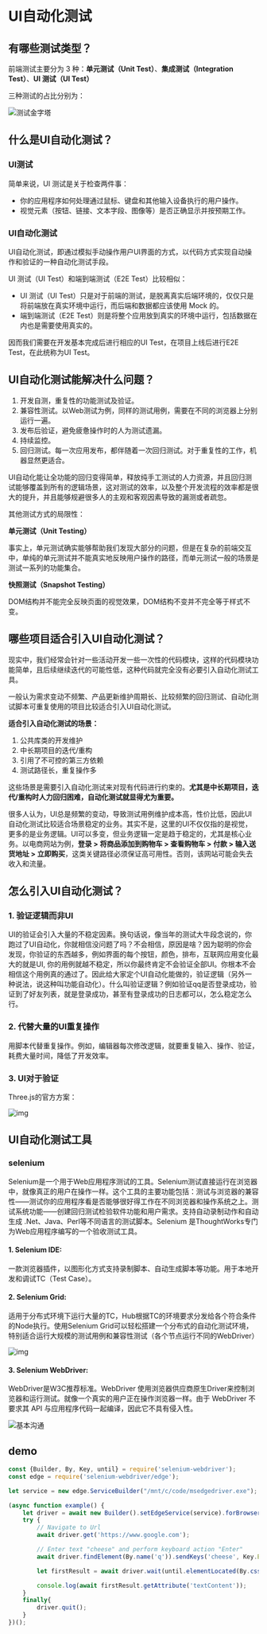# UI自动化测试

## 有哪些测试类型？

前端测试主要分为 3 种：**单元测试（Unit Test）**、**集成测试（Integration Test）**、**UI 测试（UI Test）**

三种测试的占比分别为：

![测试金字塔](https://p3-juejin.byteimg.com/tos-cn-i-k3u1fbpfcp/7391f504a49740a696e03869aac48648~tplv-k3u1fbpfcp-watermark.awebp)

## 什么是UI自动化测试？

### UI测试

简单来说，UI 测试是关于检查两件事：

- 你的应用程序如何处理通过鼠标、键盘和其他输入设备执行的用户操作。
- 视觉元素（按钮、链接、文本字段、图像等）是否正确显示并按预期工作。

### UI自动化测试

UI自动化测试，即通过模拟手动操作用户UI界面的方式，以代码方式实现自动操作和验证的一种自动化测试手段。

UI 测试（UI Test）和端到端测试（E2E Test）比较相似：

- UI 测试（UI Test）只是对于前端的测试，是脱离真实后端环境的，仅仅只是将前端放在真实环境中运行，而后端和数据都应该使用 Mock 的。
- 端到端测试（E2E Test）则是将整个应用放到真实的环境中运行，包括数据在内也是需要使用真实的。

因而我们需要在开发基本完成后进行相应的UI Test，在项目上线后进行E2E Test，在此统称为UI Test。

## UI自动化测试能解决什么问题？

1. 开发自测，重复性的功能测试及验证。
2. 兼容性测试。以Web测试为例，同样的测试用例，需要在不同的浏览器上分别运行一遍。
3. 发布后验证，避免疲惫操作时的人为测试遗漏。
4. 持续监控。
5. 回归测试。每一次应用发布，都伴随着一次回归测试。对于重复性的工作，机器显然更适合。

UI自动化能让全功能的回归变得简单，释放纯手工测试的人力资源，并且回归测试能够覆盖到所有的逻辑场景，这对测试的效率，以及整个开发流程的效率都是很大的提升，并且能够规避很多人的主观和客观因素导致的漏测或者疏忽。

其他测试方式的局限性：

**单元测试（Unit Testing）**

事实上，单元测试确实能够帮助我们发现大部分的问题，但是在复杂的前端交互中，单纯的单元测试并不能真实地反映用户操作的路径，而单元测试一般的场景是测试一系列的功能集合。

**快照测试（Snapshot Testing）**

DOM结构并不能完全反映页面的视觉效果，DOM结构不变并不完全等于样式不变。

## 哪些项目适合引入UI自动化测试？

现实中，我们经常会针对一些活动开发一些一次性的代码模块，这样的代码模块功能简单，且后续继续迭代的可能性低，这种代码就完全没有必要引入自动化测试工具。

一般认为需求变动不频繁、产品更新维护周期长、比较频繁的回归测试、自动化测试脚本可重复使用的项目比较适合引入UI自动化测试。

**适合引入自动化测试的场景：**

1. 公共库类的开发维护
2. 中长期项目的迭代/重构
3. 引用了不可控的第三方依赖
4. 测试路径长，重复操作多

这些场景是需要引入自动化测试来对现有代码进行约束的。**尤其是中长期项目，迭代/重构时人力回归困难，自动化测试就显得尤为重要。**

很多人认为，UI总是频繁的变动，导致测试用例维护成本高，性价比低，因此UI自动化测试比较适合场景稳定的业务。其实不是，这里的UI不仅仅指的是视觉，更多的是业务逻辑。UI可以多变，但业务逻辑一定是趋于稳定的，尤其是核心业务。以电商网站为例，**登录 > 将商品添加到购物车 > 查看购物车 > 付款 > 输入送货地址 > 立即购买**，这类关键路径必须保证高可用性。否则，该网站可能会失去收入和流量。

## 怎么引入UI自动化测试？

### 1. 验证逻辑而非UI

UI的验证会引入大量的不稳定因素。换句话说，像当年的测试大牛段念说的，你跑过了UI自动化，你就相信没问题了吗？不会相信，原因是啥？因为聪明的你会发现，你验证的东西越多，例如界面的每个按钮，颜色，排布，互联网应用变化最大的就是UI, 你的用例就越不稳定，所以你最终肯定不会验证全部UI。你根本不会相信这个用例真的通过了。因此给大家定个UI自动化能做的，验证逻辑（另外一种说法，说这种叫功能自动化）。什么叫验证逻辑？例如验证qq是否登录成功，验证到了好友列表，就是登录成功，甚至有登录成功的日志都可以，怎么稳定怎么行。

### 2. 代替大量的UI重复操作

用脚本代替重复操作。例如，编辑器每次修改逻辑，就要重复输入、操作、验证，耗费大量时间，降低了开发效率。

### 3. UI对于验证

Three.js的官方方案：

<img src="https://pic1.zhimg.com/50/v2-f6a305b16578d0270109cb938e123e56_720w.jpg?source=1940ef5c" alt="img"  />

## UI自动化测试工具

### selenium

Selenium是一个用于Web应用程序测试的工具。Selenium测试直接运行在浏览器中，就像真正的用户在操作一样。这个工具的主要功能包括：测试与浏览器的兼容性——测试你的应用程序看是否能够很好得工作在不同浏览器和操作系统之上。测试系统功能——创建回归测试检验软件功能和用户需求。支持自动录制动作和自动生成 .Net、Java、Perl等不同语言的测试脚本。Selenium 是ThoughtWorks专门为Web应用程序编写的一个验收测试工具。

#### 1. Selenium IDE:

一款浏览器插件，以图形化方式支持录制脚本、自动生成脚本等功能。用于本地开发和调试TC（Test Case）。

#### 2. Selenium Grid:

适用于分布式环境下运行大量的TC，Hub根据TC的环境要求分发给各个符合条件的Node执行。使用Selenium Grid可以轻松搭建一个分布式的自动化测试环境，特别适合运行大规模的测试用例和兼容性测试（各个节点运行不同的WebDriver）

![img](https://p1-jj.byteimg.com/tos-cn-i-t2oaga2asx/gold-user-assets/2017/5/15/7a6f2962d7b9a634d492316d5a8a74ab~tplv-t2oaga2asx-watermark.awebp)

#### 3. Selenium WebDriver:

WebDriver是W3C推荐标准。WebDriver 使用浏览器供应商原生Driver来控制浏览器和运行测试。就像一个真实的用户正在操作浏览器一样。由于 WebDriver 不要求其 API 与应用程序代码一起编译，因此它不具有侵入性。

![基本沟通](https://www.selenium.dev/images/documentation/webdriver/basic_comms.png)

## demo

```js
const {Builder, By, Key, until} = require('selenium-webdriver');
const edge = require('selenium-webdriver/edge');

let service = new edge.ServiceBuilder("/mnt/c/code/msedgedriver.exe");

(async function example() {
    let driver = await new Builder().setEdgeService(service).forBrowser('MicrosoftEdge').build();
    try {
        // Navigate to Url
        await driver.get('https://www.google.com');

        // Enter text "cheese" and perform keyboard action "Enter"
        await driver.findElement(By.name('q')).sendKeys('cheese', Key.ENTER);

        let firstResult = await driver.wait(until.elementLocated(By.css('h3')), 10000);

        console.log(await firstResult.getAttribute('textContent'));
    }
    finally{
        driver.quit();
    }
})();
```

